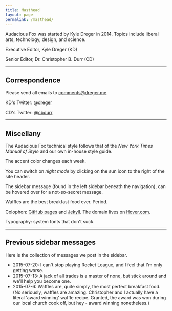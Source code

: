 ```yaml
---
title: Masthead
layout: page
permalink: /masthead/
---
```

Audacious Fox was started by Kyle Dreger in 2014. Topics include liberal arts, technology, design, and science. 

Executive Editor, Kyle Dreger (KD)

Senior Editor, Dr. Christopher B. Durr (CD)

<hr class="large-break">

## Correspondence

Please send all emails to <comments@dreger.me>.

KD's Twitter: [@dreger](http://twitter.com/dreger)

CD's Twitter: [@cbdurr](http://twitter.com/cbdurr)

<hr class="large-break">

## Miscellany  

The Audacious Fox technical style follows that of the _New York Times Manual of Style_ and our own in-house style guide. 

The accent color changes each week. 

You can switch on _night mode_ by clicking on the sun icon to the right of the site header. 

The sidebar message (found in the left sidebar beneath the navigation), can be hovered over for a not-so-secret message. 

Waffles are the best breakfast food ever. Period. 

Colophon: [GitHub pages](https://pages.github.com/) and [Jekyll](https://github.com/mojombo/jekyll). The domain lives on [Hover.com](http://hover.com). 

Typography: system fonts that don't suck. 

<hr class="large-break">

## Previous sidebar messages

Here is the collection of messages we post in the sidebar. 

- 2015-07-20: I can't stop playing Rocket League, and I feel that I'm only getting worse. 
- 2015-07-13: A jack of all trades is a master of none, but stick around and we'll help you become one. 
- 2015-07-6: Waffles are, quite simply, the most perfect breakfast food. (No seriously, waffles are amazing. Christopher and I actually have a literal 'award winning' waffle recipe. Granted, the award was won during our local church cook off, but hey - award winning nonetheless.) 